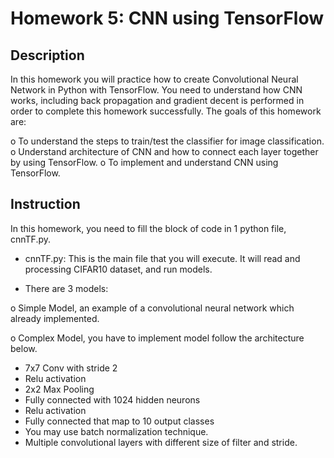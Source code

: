 ﻿# Homework 5: CNN using TensorFlow

## Description

In this homework you will practice how to create Convolutional Neural Network in Python with TensorFlow. You need to understand how CNN works, including back propagation and gradient decent is performed in order to complete this homework successfully. The goals of this homework are:

o To understand the steps to train/test the classifier for image classification.
o Understand architecture of CNN and how to connect each layer together by using TensorFlow.
o To implement and understand CNN using TensorFlow.

## Instruction

In this homework, you need to fill the block of code in 1 python file, cnnTF.py.

- cnnTF.py: This is the main file that you will execute. It will read and processing
CIFAR10 dataset, and run models.

- There are 3 models:

o Simple Model, an example of a convolutional neural network which already
implemented.

o Complex Model, you have to implement model follow the architecture
below.

- 7x7 Conv with stride 2
- Relu activation
- 2x2 Max Pooling
- Fully connected with 1024 hidden neurons
- Relu activation
- Fully connected that map to 10 output classes
- You may use batch normalization technique.
- Multiple convolutional layers with different size of filter and stride.